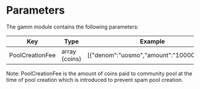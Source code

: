 <!--
order: 4
-->

# Parameters

The gamm module contains the following parameters:

| Key             | Type          | Example                                  |
| --------------- | ------------- | ---------------------------------------- |
| PoolCreationFee | array (coins) | [{"denom":"uosmo","amount":"100000000"}] |

Note:
PoolCreationFee is the amount of coins paid to community pool at the time of pool creation which is introduced to prevent spam pool creation.
